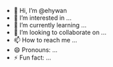 - 👋 Hi, I’m @ehywan
- 👀 I’m interested in ...
- 🌱 I’m currently learning ...
- 💞️ I’m looking to collaborate on ...
- 📫 How to reach me ...
- 😄 Pronouns: ...
- ⚡ Fun fact: ...

<!---
ehywan/ehywan is a ✨ special ✨ repository because its `README.md` (this file) appears on your GitHub profile.
You can click the Preview link to take a look at your changes.
--->
